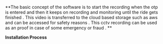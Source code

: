 **The basic concept of the software is to start the recording when the otp is entered and then it keeps on recording and monitoring until the ride gets finished . This video is transferred to the cloud based storage such as aws and can be accessed for safety reasons . This cctv recording can be used as an proof in case of some emergency or fraud . **

**Installation Process**

>>> 